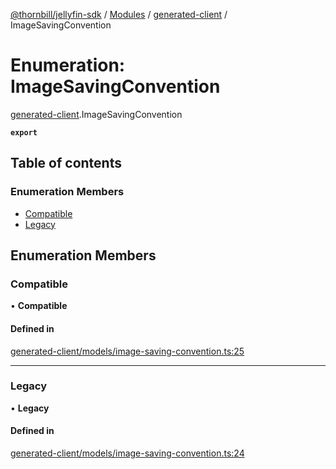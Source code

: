 [@thornbill/jellyfin-sdk](../README.md) / [Modules](../modules.md) / [generated-client](../modules/generated_client.md) / ImageSavingConvention

# Enumeration: ImageSavingConvention

[generated-client](../modules/generated_client.md).ImageSavingConvention

**`export`**

## Table of contents

### Enumeration Members

- [Compatible](generated_client.ImageSavingConvention.md#compatible)
- [Legacy](generated_client.ImageSavingConvention.md#legacy)

## Enumeration Members

### Compatible

• **Compatible**

#### Defined in

[generated-client/models/image-saving-convention.ts:25](https://github.com/jellyfin/jellyfin-sdk-typescript/blob/fa599ae/src/generated-client/models/image-saving-convention.ts#L25)

___

### Legacy

• **Legacy**

#### Defined in

[generated-client/models/image-saving-convention.ts:24](https://github.com/jellyfin/jellyfin-sdk-typescript/blob/fa599ae/src/generated-client/models/image-saving-convention.ts#L24)
